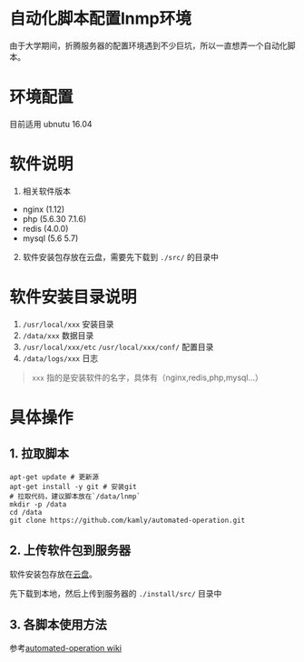 # 自动化脚本配置lnmp环境

由于大学期间，折腾服务器的配置环境遇到不少巨坑，所以一直想弄一个自动化脚本。


# 环境配置

目前适用
ubnutu 16.04 

# 软件说明

1. 相关软件版本
 - nginx (1.12)
 - php (5.6.30 7.1.6)
 - redis (4.0.0)
 - mysql (5.6 5.7)

2. 软件安装包存放在云盘，需要先下载到 `./src/` 的目录中


# 软件安装目录说明


1.  `/usr/local/xxx` 安装目录
2.  `/data/xxx` 数据目录
3.  `/usr/local/xxx/etc` `/usr/local/xxx/conf/` 配置目录
4.  `/data/logs/xxx` 日志

> `xxx` 指的是安装软件的名字，具体有（nginx,redis,php,mysql...）

# 具体操作

## 1. 拉取脚本

```shell
apt-get update # 更新源
apt-get install -y git # 安装git
# 拉取代码，建议脚本放在`/data/lnmp`
mkdir -p /data
cd /data
git clone https://github.com/kamly/automated-operation.git
```

## 2. 上传软件包到服务器

软件安装包存放在[云盘](https://pan.baidu.com/s/1jJYgAN0)。

先下载到本地，然后上传到服务器的 `./install/src/` 目录中

## 3. 各脚本使用方法

参考[automated-operation wiki](https://github.com/kamly/automated-operation/wiki)

